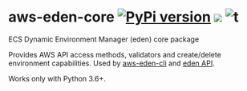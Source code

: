 # aws-eden-core [![PyPi version](https://img.shields.io/pypi/v/aws-eden-core.svg)](https://pypi.python.org/pypi/aws-eden-core/) ![](https://img.shields.io/badge/python-3.6+-blue.svg) ![t](https://img.shields.io/badge/status-beta-orange.svg) 

ECS Dynamic Environment Manager (eden) core package

Provides AWS API access methods, validators and create/delete environment capabilities. Used by [aws-eden-cli](https://github.com/baikonur-oss/aws-eden-cli) and [eden API](https://github.com/baikonur-oss/terraform-aws-lambda-eden-api). 

Works only with Python 3.6+.
